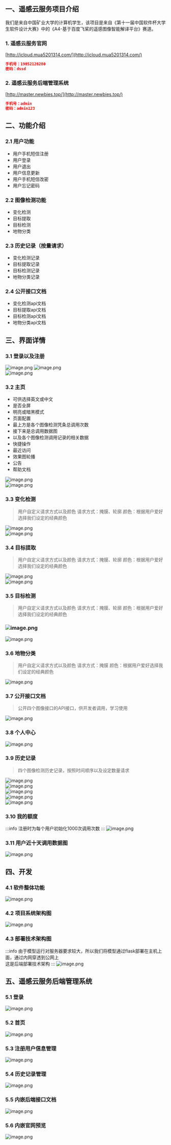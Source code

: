 <a name="ztcno"></a>
## 一、遥感云服务项目介绍
我们是来自中国矿业大学的计算机学生，该项目是来自《第十一届中国软件杯大学生软件设计大赛》中的《A4-基于百度飞桨的遥感图像智能解译平台》赛道。
<a name="fBhgi"></a>
### 1. 遥感云服务官网
[http://icloud.mua5201314.com/](http://icloud.mua5201314.com/)
```json
手机号：19852128280
密码：dssd
```
<a name="fT51S"></a>
### 2. 遥感云服务后端管理系统
[http://master.newbies.top/](http://master.newbies.top/)
```json
手机号：admin
密码：admin123
```
<a name="BA8ld"></a>
## 二、功能介绍
<a name="d9FCK"></a>
### 2.1 用户功能

- 用户手机短信注册
- 用户登录
- 用户退出
- 用户信息更新
- 用户手机短信改密
- 用户忘记密码
<a name="eAB2a"></a>
### 2.2 图像检测功能

- 变化检测
- 目标提取
- 目标检测
- 地物分类
<a name="edghT"></a>
### 2.3 历史记录（按量请求）

- 变化检测记录
- 目标提取记录
- 目标检测记录
- 地物分类记录
<a name="K4cfv"></a>
### 2.4 公开接口文档

- 变化检测api文档
- 目标提取api文档
- 目标检测api文档
- 地物分类api文档
<a name="yzDEW"></a>
## 三、界面详情
<a name="lRcgy"></a>
### 3.1 登录以及注册
![image.png](https://github.com/Costwen/moyu-rs-platform/blob/main/img/2022-07-10-13-49-29.png)
![image.png](https://cdn.nlark.com/yuque/0/2022/png/26707870/1660292043087-e5598f03-6b49-4747-b1f1-3096da4e8aec.png#clientId=u8165289c-99ac-4&crop=0&crop=0&crop=1&crop=1&from=paste&height=937&id=uc7b05733&margin=%5Bobject%20Object%5D&name=image.png&originHeight=937&originWidth=1920&originalType=binary&ratio=1&rotation=0&showTitle=false&size=277968&status=done&style=none&taskId=uad12e300-d621-4c11-b0ab-d100dd23eed&title=&width=1920)<br />![image.png](https://cdn.nlark.com/yuque/0/2022/png/26707870/1660292066269-d1b1b094-2426-4d77-a6fa-115242c7074b.png#clientId=u8165289c-99ac-4&crop=0&crop=0&crop=1&crop=1&from=paste&height=937&id=ue8074db5&margin=%5Bobject%20Object%5D&name=image.png&originHeight=937&originWidth=1920&originalType=binary&ratio=1&rotation=0&showTitle=false&size=279235&status=done&style=none&taskId=u3371c04f-d2bb-4478-9e1b-d8ba5d515f7&title=&width=1920)
<a name="A2UjP"></a>
### 3.2 主页

- 可供选择英文或中文
- 是否全屏
- 明亮或暗黑模式
- 页面配置
- 最上方是各个图像检测凭条总调用次数
- 接下来是总调用数据图
- 以及各个图像检测调用记录的相关数据
- 快捷操作
- 最近访问
- 效果图轮播
- 公告
- 帮助文档

![image.png](https://cdn.nlark.com/yuque/0/2022/png/26707870/1660292292520-5ee6c376-986f-435e-a612-4ea75a949655.png#clientId=u8165289c-99ac-4&crop=0&crop=0&crop=1&crop=1&from=paste&height=1080&id=u0503f934&margin=%5Bobject%20Object%5D&name=image.png&originHeight=1080&originWidth=1920&originalType=binary&ratio=1&rotation=0&showTitle=false&size=344306&status=done&style=none&taskId=ue8756cf6-6e74-46bf-8b7e-6a926d8af46&title=&width=1920)<br />![image.png](https://cdn.nlark.com/yuque/0/2022/png/26707870/1660292282013-1501f505-ca7f-4247-b974-6177fbf90970.png#clientId=u8165289c-99ac-4&crop=0&crop=0&crop=1&crop=1&from=paste&height=1080&id=ub99eecd3&margin=%5Bobject%20Object%5D&name=image.png&originHeight=1080&originWidth=1920&originalType=binary&ratio=1&rotation=0&showTitle=false&size=339089&status=done&style=none&taskId=u3750baa2-73a5-4c22-a3c1-74bd34cd099&title=&width=1920)
<a name="zpMYE"></a>
### 3.3 变化检测
> 用户自定义请求方式以及颜色
> 请求方式：掩膜、轮廓
> 颜色：根据用户爱好选择我们设定的经典颜色

![image.png](https://cdn.nlark.com/yuque/0/2022/png/26707870/1660292680791-4ad937eb-49df-4bba-8de2-5c4f0db9e81e.png#clientId=u8165289c-99ac-4&crop=0&crop=0&crop=1&crop=1&from=paste&height=1079&id=uf2ce441d&margin=%5Bobject%20Object%5D&name=image.png&originHeight=1079&originWidth=1920&originalType=binary&ratio=1&rotation=0&showTitle=false&size=2063041&status=done&style=none&taskId=u9e445653-748e-4364-aafd-989f6c4c6b2&title=&width=1920)<br />![image.png](https://cdn.nlark.com/yuque/0/2022/png/26707870/1660292516355-73d14fb7-d893-48f8-97f2-62676f190c3b.png#clientId=u8165289c-99ac-4&crop=0&crop=0&crop=1&crop=1&from=paste&height=1079&id=u1c0d5d0a&margin=%5Bobject%20Object%5D&name=image.png&originHeight=1079&originWidth=1920&originalType=binary&ratio=1&rotation=0&showTitle=false&size=1819109&status=done&style=none&taskId=u9ff3d756-50dc-491d-a945-a546acfd48b&title=&width=1920)
<a name="zNyvz"></a>
### 3.4 目标提取
> 用户自定义请求方式以及颜色
> 请求方式：掩膜、轮廓
> 颜色：根据用户爱好选择我们设定的经典颜色

![image.png](https://cdn.nlark.com/yuque/0/2022/png/26707870/1660292847344-4663fe7d-04f6-45c1-9e6b-00fa887ee75a.png#clientId=u8165289c-99ac-4&crop=0&crop=0&crop=1&crop=1&from=paste&height=1079&id=u10b5c2b2&margin=%5Bobject%20Object%5D&name=image.png&originHeight=1079&originWidth=1920&originalType=binary&ratio=1&rotation=0&showTitle=false&size=2060297&status=done&style=none&taskId=u14bb55bd-6b5f-4da7-b415-a577c66405d&title=&width=1920)<br />![image.png](https://cdn.nlark.com/yuque/0/2022/png/26707870/1660292956344-f7f372f6-8f25-4f7b-bcb3-b9496607baf3.png#clientId=u8165289c-99ac-4&crop=0&crop=0&crop=1&crop=1&from=paste&height=1080&id=u1c1df463&margin=%5Bobject%20Object%5D&name=image.png&originHeight=1080&originWidth=1920&originalType=binary&ratio=1&rotation=0&showTitle=false&size=1906956&status=done&style=none&taskId=u3a66f783-f3f5-4ced-bc6c-53cb8bd386c&title=&width=1920)
<a name="FSP0l"></a>
### 3.5 目标检测
> 用户自定义请求方式以及颜色
> 请求方式：掩膜、轮廓
> 颜色：根据用户爱好选择我们设定的经典颜色

<a name="WMt98"></a>
### ![image.png](https://cdn.nlark.com/yuque/0/2022/png/26707870/1660292552318-ba61d008-cee8-4d4b-8bc5-8f2c4eec9e54.png#clientId=u8165289c-99ac-4&crop=0&crop=0&crop=1&crop=1&from=paste&height=1079&id=ub761a5fe&margin=%5Bobject%20Object%5D&name=image.png&originHeight=1079&originWidth=1920&originalType=binary&ratio=1&rotation=0&showTitle=false&size=935288&status=done&style=none&taskId=u8e50ba55-4d7f-429f-94f8-f524fe2b9e0&title=&width=1920)
![image.png](https://cdn.nlark.com/yuque/0/2022/png/26707870/1660292719189-51284321-2be1-42f9-8cf6-7409db395c64.png#clientId=u8165289c-99ac-4&crop=0&crop=0&crop=1&crop=1&from=paste&height=1079&id=u52efe0a2&margin=%5Bobject%20Object%5D&name=image.png&originHeight=1079&originWidth=1920&originalType=binary&ratio=1&rotation=0&showTitle=false&size=1193496&status=done&style=none&taskId=u5d0bf4c7-41e1-4c53-a61b-b030806956e&title=&width=1920)
<a name="JXxxV"></a>
### 3.6 地物分类
> 用户自定义请求方式以及颜色
> 请求方式：掩膜
> 颜色：根据用户爱好选择我们设定的经典颜色

![image.png](https://cdn.nlark.com/yuque/0/2022/png/26707870/1660292588203-d3b953c4-b071-4d11-8035-9533ae427dbe.png#clientId=u8165289c-99ac-4&crop=0&crop=0&crop=1&crop=1&from=paste&height=1079&id=u508449fd&margin=%5Bobject%20Object%5D&name=image.png&originHeight=1079&originWidth=1920&originalType=binary&ratio=1&rotation=0&showTitle=false&size=952986&status=done&style=none&taskId=u59f65863-a8e2-4f91-b076-79e5fb4fdc0&title=&width=1920)
<a name="ktv6W"></a>
### 3.7 公开接口文档
> 公开四个图像接口的API接口，供开发者调用，学习使用

![image.png](https://cdn.nlark.com/yuque/0/2022/png/26707870/1660292972360-259a61a3-a6f3-45f0-80a8-da614f0c5b74.png#clientId=u8165289c-99ac-4&crop=0&crop=0&crop=1&crop=1&from=paste&height=1079&id=u0533c729&margin=%5Bobject%20Object%5D&name=image.png&originHeight=1079&originWidth=1920&originalType=binary&ratio=1&rotation=0&showTitle=false&size=78413&status=done&style=none&taskId=ued6610d7-4012-4f6f-863e-eb4b877f3e6&title=&width=1920)
<a name="hL58w"></a>
### 3.8 个人中心
![image.png](https://cdn.nlark.com/yuque/0/2022/png/26707870/1660292981754-c5a35ab3-a678-439e-a5b3-51351f532c52.png#clientId=u8165289c-99ac-4&crop=0&crop=0&crop=1&crop=1&from=paste&height=1079&id=uc9bc61d3&margin=%5Bobject%20Object%5D&name=image.png&originHeight=1079&originWidth=1920&originalType=binary&ratio=1&rotation=0&showTitle=false&size=79689&status=done&style=none&taskId=u472021e0-a070-4f8d-b746-f1a782e2e5f&title=&width=1920)
<a name="dkTNa"></a>
### 3.9 历史记录
> 四个图像检测历史记录，按照时间顺序以及设定数量请求

![image.png](https://cdn.nlark.com/yuque/0/2022/png/26707870/1660293003803-58db47d1-de2c-49db-9c23-45a0a68a37bf.png#clientId=u8165289c-99ac-4&crop=0&crop=0&crop=1&crop=1&from=paste&height=1079&id=u45863612&margin=%5Bobject%20Object%5D&name=image.png&originHeight=1079&originWidth=1920&originalType=binary&ratio=1&rotation=0&showTitle=false&size=150373&status=done&style=none&taskId=ua2c5410d-1fe4-4c30-b380-ce95160d6f8&title=&width=1920)<br />![image.png](https://cdn.nlark.com/yuque/0/2022/png/26707870/1660293032999-590910b9-b6d7-451a-9b5c-3f00db6a9b75.png#clientId=u8165289c-99ac-4&crop=0&crop=0&crop=1&crop=1&from=paste&height=1079&id=u92bad5e5&margin=%5Bobject%20Object%5D&name=image.png&originHeight=1079&originWidth=1920&originalType=binary&ratio=1&rotation=0&showTitle=false&size=1050763&status=done&style=none&taskId=u7b32e656-f267-4e18-a2c3-da7ac09623a&title=&width=1920)<br />![image.png](https://cdn.nlark.com/yuque/0/2022/png/26707870/1660293068787-e24d8463-24a7-4b20-a372-923822f38562.png#clientId=u8165289c-99ac-4&crop=0&crop=0&crop=1&crop=1&from=paste&height=1079&id=u6bbd671d&margin=%5Bobject%20Object%5D&name=image.png&originHeight=1079&originWidth=1920&originalType=binary&ratio=1&rotation=0&showTitle=false&size=528494&status=done&style=none&taskId=ub133ff5f-6b08-403e-9fb3-a150d29dbb1&title=&width=1920)<br />![image.png](https://cdn.nlark.com/yuque/0/2022/png/26707870/1660293092148-a31a462f-865a-463a-a384-bb95d76ee7a8.png#clientId=u8165289c-99ac-4&crop=0&crop=0&crop=1&crop=1&from=paste&height=1079&id=u5bd396ff&margin=%5Bobject%20Object%5D&name=image.png&originHeight=1079&originWidth=1920&originalType=binary&ratio=1&rotation=0&showTitle=false&size=321191&status=done&style=none&taskId=ua982aefa-6736-4bbc-8452-2fa53eb096f&title=&width=1920)<br />![image.png](https://cdn.nlark.com/yuque/0/2022/png/26707870/1660293102579-52bbf99b-5a80-4a0f-a71f-924052518074.png#clientId=u8165289c-99ac-4&crop=0&crop=0&crop=1&crop=1&from=paste&height=1079&id=ud6c47291&margin=%5Bobject%20Object%5D&name=image.png&originHeight=1079&originWidth=1920&originalType=binary&ratio=1&rotation=0&showTitle=false&size=364808&status=done&style=none&taskId=u549f2ce8-ada0-4123-8d7c-e00899ee7f2&title=&width=1920)
<a name="vwlI9"></a>
### 3.10 我的额度
:::info
注册时为每个用户初始化1000次调用次数
:::
![image.png](https://cdn.nlark.com/yuque/0/2022/png/26707870/1660293608557-1fc57943-2dae-4afe-8d50-6069c35edca7.png#clientId=u8165289c-99ac-4&crop=0&crop=0&crop=1&crop=1&from=paste&height=1080&id=u95762194&margin=%5Bobject%20Object%5D&name=image.png&originHeight=1080&originWidth=1920&originalType=binary&ratio=1&rotation=0&showTitle=false&size=68926&status=done&style=none&taskId=ub3c618c0-1a0c-439d-9ba6-639ed351336&title=&width=1920)
<a name="Nh6u7"></a>
### 3.11 用户近十天调用数据图
![image.png](https://cdn.nlark.com/yuque/0/2022/png/26707870/1660293641435-d33a4439-b39f-43cb-9ebf-4d9c5f3300b9.png#clientId=u8165289c-99ac-4&crop=0&crop=0&crop=1&crop=1&from=paste&height=1079&id=u0da36f3e&margin=%5Bobject%20Object%5D&name=image.png&originHeight=1079&originWidth=1920&originalType=binary&ratio=1&rotation=0&showTitle=false&size=127262&status=done&style=none&taskId=u21a4e892-a920-425b-abc9-2ed4dcfa21b&title=&width=1920)
<a name="Ef1jq"></a>
## 四、开发
<a name="IQXtl"></a>
### 4.1 软件整体功能
![image.png](https://cdn.nlark.com/yuque/0/2022/png/26707870/1660293861961-c1d7dd57-fb4c-4d22-b716-58e4080b71f3.png#clientId=u8165289c-99ac-4&crop=0&crop=0&crop=1&crop=1&from=paste&height=288&id=DgR3D&margin=%5Bobject%20Object%5D&name=image.png&originHeight=226&originWidth=580&originalType=binary&ratio=1&rotation=0&showTitle=false&size=525478&status=done&style=none&taskId=u2693d430-3530-4896-9faf-e6447c77e8a&title=&width=739)
<a name="fLLLA"></a>
### 4.2 项目系统架构图
![image.png](https://cdn.nlark.com/yuque/0/2022/png/26707870/1660293935042-11334aaa-01a5-4335-a3ba-4d2fc5c16e01.png#clientId=u8165289c-99ac-4&crop=0&crop=0&crop=1&crop=1&from=paste&height=1186&id=u14dedac8&margin=%5Bobject%20Object%5D&name=image.png&originHeight=1186&originWidth=931&originalType=binary&ratio=1&rotation=0&showTitle=false&size=260792&status=done&style=none&taskId=u78609cfb-442e-49ce-90b1-51d2b19c063&title=&width=931)
<a name="DUPSJ"></a>
### 4.3 部署技术架构图
:::info
由于模型运行对服务器要求较大，所以我们将模型通过flask部署在主机上面，通过内网穿透到公网上<br />这是后端部署技术架构
:::
![image.png](https://cdn.nlark.com/yuque/0/2022/png/26707870/1660293956453-81ad95be-f046-4cac-8be2-392d2a4ef2a6.png#clientId=u8165289c-99ac-4&crop=0&crop=0&crop=1&crop=1&from=paste&height=992&id=ucd694cc0&margin=%5Bobject%20Object%5D&name=image.png&originHeight=992&originWidth=1913&originalType=binary&ratio=1&rotation=0&showTitle=false&size=499312&status=done&style=none&taskId=u6dc54d97-9efa-4d1f-bb40-f78b81e3baa&title=&width=1913)
<a name="F8Ayd"></a>
## 五、遥感云服务后端管理系统
<a name="PihJj"></a>
### 5.1 登录
![image.png](https://cdn.nlark.com/yuque/0/2022/png/26707870/1660294174715-2ce5b35a-449c-43d9-bd65-a329bc6038d4.png#clientId=u8165289c-99ac-4&crop=0&crop=0&crop=1&crop=1&from=paste&height=937&id=u99fac220&margin=%5Bobject%20Object%5D&name=image.png&originHeight=937&originWidth=1920&originalType=binary&ratio=1&rotation=0&showTitle=false&size=3981023&status=done&style=none&taskId=u7d0dea81-e16a-45d1-9eee-7720f87ebb6&title=&width=1920)
<a name="ZF9U9"></a>
### 5.2 首页
![image.png](https://cdn.nlark.com/yuque/0/2022/png/26707870/1660294202611-bb296c29-0a47-4a97-afd1-146f7196ae01.png#clientId=u8165289c-99ac-4&crop=0&crop=0&crop=1&crop=1&from=paste&height=1079&id=u5a5ba4f7&margin=%5Bobject%20Object%5D&name=image.png&originHeight=1079&originWidth=1920&originalType=binary&ratio=1&rotation=0&showTitle=false&size=1795658&status=done&style=none&taskId=ud49d7f31-a082-4103-8202-25c8e5213f1&title=&width=1920)

<a name="O641v"></a>
### 5.3 注册用户信息管理
![image.png](https://cdn.nlark.com/yuque/0/2022/png/26707870/1660294228371-52d223fc-7b47-446d-8d59-a1d8ccc7d4cc.png#clientId=u8165289c-99ac-4&crop=0&crop=0&crop=1&crop=1&from=paste&height=1079&id=u3bd0e739&margin=%5Bobject%20Object%5D&name=image.png&originHeight=1079&originWidth=1920&originalType=binary&ratio=1&rotation=0&showTitle=false&size=144649&status=done&style=none&taskId=u17efed15-51bb-49ba-9449-27ea3c25749&title=&width=1920)
<a name="hS898"></a>
### 5.4 历史记录管理
![image.png](https://cdn.nlark.com/yuque/0/2022/png/26707870/1660294251921-aac1065d-0cc5-4cfd-94b5-4c83ba69c7d3.png#clientId=u8165289c-99ac-4&crop=0&crop=0&crop=1&crop=1&from=paste&height=1080&id=u9ae4f5b7&margin=%5Bobject%20Object%5D&name=image.png&originHeight=1080&originWidth=1920&originalType=binary&ratio=1&rotation=0&showTitle=false&size=135937&status=done&style=none&taskId=uccff0a5f-703a-4e81-9fb9-2c0f4add4eb&title=&width=1920)
<a name="QVCcR"></a>
### 5.5 内嵌后端接口文档
![image.png](https://cdn.nlark.com/yuque/0/2022/png/26707870/1660294290884-ed77af35-8ac8-4c3a-9c97-0d30dc45e88e.png#clientId=u8165289c-99ac-4&crop=0&crop=0&crop=1&crop=1&from=paste&height=1080&id=u8b8fb4fa&margin=%5Bobject%20Object%5D&name=image.png&originHeight=1080&originWidth=1920&originalType=binary&ratio=1&rotation=0&showTitle=false&size=99458&status=done&style=none&taskId=u1af5a836-1cf5-4f9e-80d8-2987b26f21b&title=&width=1920)
<a name="WmZIa"></a>
### 5.6 内嵌官网预览
![image.png](https://cdn.nlark.com/yuque/0/2022/png/26707870/1660294321271-6549b76b-8451-465f-b804-953576609079.png#clientId=u8165289c-99ac-4&crop=0&crop=0&crop=1&crop=1&from=paste&height=1079&id=u3f1062b2&margin=%5Bobject%20Object%5D&name=image.png&originHeight=1079&originWidth=1920&originalType=binary&ratio=1&rotation=0&showTitle=false&size=341165&status=done&style=none&taskId=u7d96754a-6008-40b2-a89d-ce005c7b8d3&title=&width=1920)
